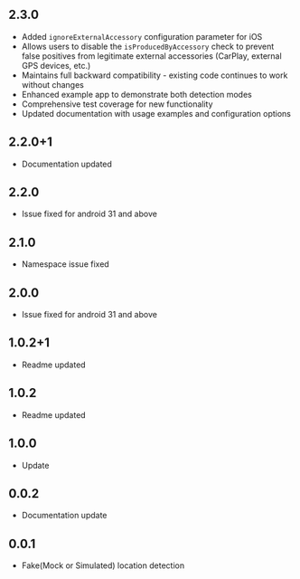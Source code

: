 ## 2.3.0

* Added `ignoreExternalAccessory` configuration parameter for iOS
* Allows users to disable the `isProducedByAccessory` check to prevent false positives from legitimate external accessories (CarPlay, external GPS devices, etc.)
* Maintains full backward compatibility - existing code continues to work without changes
* Enhanced example app to demonstrate both detection modes
* Comprehensive test coverage for new functionality
* Updated documentation with usage examples and configuration options

## 2.2.0+1

* Documentation updated
## 2.2.0

* Issue fixed for android 31 and above
## 2.1.0

* Namespace issue fixed

## 2.0.0

* Issue fixed for android 31 and above
## 1.0.2+1

* Readme updated
## 1.0.2

* Readme updated
## 1.0.0

* Update

## 0.0.2

* Documentation update

## 0.0.1

* Fake(Mock or Simulated) location detection


